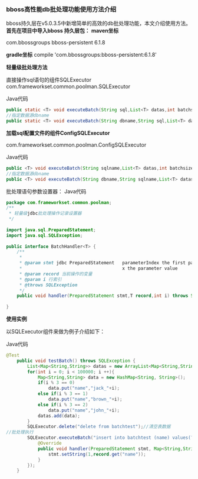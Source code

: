 ### bboss高性能db批处理功能使用方法介绍

bboss持久层在v5.0.3.5中新增简单的高效的db批处理功能，本文介绍使用方法。
**首先在项目中导入bboss 持久层包：**
**maven坐标**

<dependency>
    <groupId>com.bbossgroups</groupId>
    <artifactId>bboss-persistent</artifactId>
    <version>6.1.8</version>
</dependency>

**gradle坐标**
compile 'com.bbossgroups:bboss-persistent:6.1.8'

**轻量级批处理方法**

直接操作sql语句的组件SQLExecutor
com.frameworkset.common.poolman.SQLExecutor

Java代码

```java
public static <T> void executeBatch(String sql,List<T> datas,int batchsize, BatchHandler<T> batchHandler) throws SQLException   
//指定数据源dbname  
public static <T> void executeBatch(String dbname,String sql,List<T> datas,int batchsize, BatchHandler<T> batchHandler) throws SQLException  
```

**加载sql配置文件的组件ConfigSQLExecutor**

com.frameworkset.common.poolman.ConfigSQLExecutor

Java代码

```java
public <T> void executeBatch(String sqlname,List<T> datas,int batchsize, BatchHandler<T> batchHandler) throws SQLException  
//指定数据源dbname  
public <T> void executeBatch(String dbname,String sqlname,List<T> datas,int batchsize, BatchHandler<T> batchHandler) throws SQLException  

```

批处理语句参数设置器：
Java代码

```java
package com.frameworkset.common.poolman;  
/** 
 * 轻量级jdbc批处理操作记录设置器 
 */  
  
import java.sql.PreparedStatement;  
import java.sql.SQLException;  
  
public interface BatchHandler<T> {  
    /** 
     * 
     * @param stmt jdbc PreparedStatement   parameterIndex the first parameter is 1, the second is 2, ... 
     *                                      x the parameter value 
     * @param record 当前操作的变量 
     * @param i 行索引 
     * @throws SQLException 
     */  
    public void handler(PreparedStatement stmt,T record,int i) throws SQLException;  
  
}  

```

**使用实例**

以SQLExecutor组件来做为例子介绍如下：

Java代码

```java
@Test  
    public void testBatch() throws SQLException {  
        List<Map<String,String>> datas = new ArrayList<Map<String,String>>();//构造数据  
        for(int i = 0; i < 100000; i ++){  
            Map<String,String> data = new HashMap<String, String>();  
            if(i % 3 == 0)  
                data.put("name","jack_"+i);  
            else if(i % 3 == 1)  
                data.put("name","brown_"+i);  
            else if(i % 3 == 2)  
                data.put("name","john_"+i);  
            datas.add(data);  
        }  
        SQLExecutor.delete("delete from batchtest");//清空表数据  
//批处理执行  
        SQLExecutor.executeBatch("insert into batchtest (name) values(?)", datas, 10,new BatchHandler<Map<String,String>>() {  
            @Override  
            public void handler(PreparedStatement stmt, Map<String,String> record, int i) throws SQLException {  
                stmt.setString(1,record.get("name"));  
            }  
        });  
    }  
```


